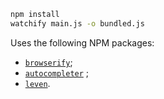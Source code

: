 ```bash
npm install
watchify main.js -o bundled.js
```

Uses the following NPM packages:

+ [`browserify`](https://www.npmjs.com/package/browserify);
+ [`autocompleter`](https://www.npmjs.com/package/autocompleterhttps://github.com/kraaden/) ;
+ [`leven`](https://www.npmjs.com/package/leven).